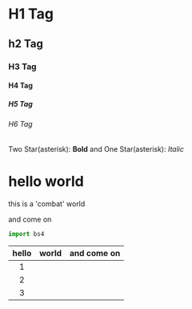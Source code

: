# H1 Tag
## h2 Tag
### H3 Tag
#### H4 Tag
##### H5 Tag
###### H6 Tag
Two Star(asterisk): **Bold** and One Star(asterisk): *Italic* 

# hello world

this is a 'combat' world

and come on 

```python
import bs4
```



| hello | world | and come on |
| :---: | :---: | :---------: |
|   1   |       |             |
|   2   |       |             |
|   3   |       |             |





